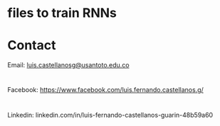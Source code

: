 # files to train RNNs

# Contact 
Email: luis.castellanosg@usantoto.edu.co
#
Facebook: https://www.facebook.com/luis.fernando.castellanos.g/
#
Linkedin: linkedin.com/in/luis-fernando-castellanos-guarin-48b59a60 
